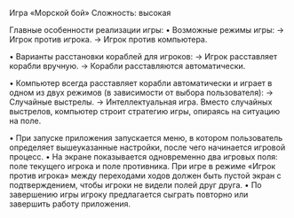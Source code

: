 Игра «Морской бой»
Сложность: высокая

Главные особенности реализации игры:
•	Возможные режимы игры:
->	Игрок против игрока.
->	Игрок против компьютера.

•	Варианты расстановки кораблей для игроков:
->	Игрок расставляет корабли вручную.
->	Корабли расставляются автоматически.

•	Компьютер всегда расставляет корабли автоматически и играет в одном из двух режимов (в зависимости от выбора пользователя):
->	Случайные выстрелы.
->	Интеллектуальная игра. Вместо случайных выстрелов, компьютер строит стратегию игры, опираясь на ситуацию на поле.

•	При запуске приложения запускается меню, в котором пользователь определяет вышеуказанные настройки, после чего начинается игровой процесс.
•	На экране показывается одновременно два игровых поля: поле текущего игрока и поле противника. При игре в режиме «Игрок против игрока» между переходами ходов должен быть пустой экран с подтверждением, чтобы игроки не видели полей друг друга.
•	По завершению игры игроку предлагается сыграть повторно или завершить работу приложения.
